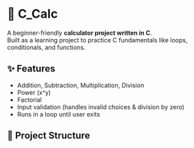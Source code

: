 # 🧮 C_Calc

A beginner-friendly **calculator project written in C**.  
Built as a learning project to practice C fundamentals like loops, conditionals, and functions.

## ✨ Features
- Addition, Subtraction, Multiplication, Division
- Power (x^y)
- Factorial
- Input validation (handles invalid choices & division by zero)
- Runs in a loop until user exits

## 📂 Project Structure
